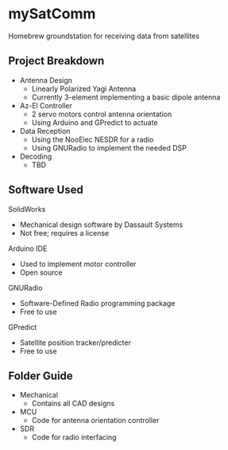 # mySatComm
Homebrew groundstation for receiving data from satellites


## Project Breakdown
* Antenna Design
  * Linearly Polarized Yagi Antenna
  * Currently 3-element implementing a basic dipole antenna
* Az-El Controller
  * 2 servo motors control antenna orientation
  * Using Arduino and GPredict to actuate
* Data Reception
   * Using the NooElec NESDR for a radio
   * Using GNURadio to implement the needed DSP
* Decoding
   * TBD

## Software Used
SolidWorks
- Mechanical design software by Dassault Systems
- Not free; requires a license

Arduino IDE
- Used to implement motor controller
- Open source

GNURadio
- Software-Defined Radio programming package
- Free to use

GPredict
- Satellite position tracker/predicter
- Free to use

## Folder Guide
* Mechanical
  - Contains all CAD designs
* MCU
   - Code for antenna orientation controller
* SDR
  - Code for radio interfacing